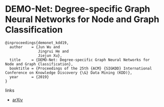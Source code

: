 # DEMO-Net: Degree-specific Graph Neural Networks for Node and Graph Classification

```
@inproceedings{demonet_kdd19,
  author    = {Jun Wu and
               Jingrui He and
               Jiejun Xu},
  title     = {DEMO-Net: Degree-specific Graph Neural Networks for Node and Graph Classification},
  booktitle = {Proceedings of the 25th {ACM} {SIGKDD} International Conference on Knowledge Discovery {\&} Data Mining (KDD)},
  year      = {2019}
}
```

links
- [arXiv](https://arxiv.org/abs/1906.02319)
